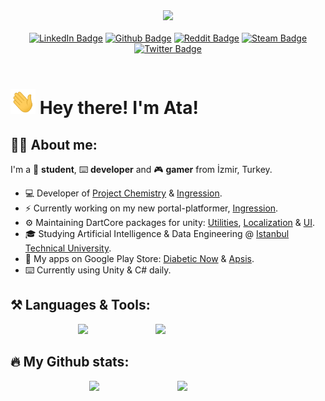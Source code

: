 <div id="header" align="center">
  <img src="https://anyforsoft.com/static/a2da834e20a93f2114281a1174296b58/17.gif" width="300"/>

  <br>
  <br>

  <div id="badges">
    <a href="https://www.linkedin.com/in/ata-trkgl/"><img src="https://img.shields.io/badge/LinkedIn-blue?style=for-the-badge&logo=linkedin&logoColor=white" alt="LinkedIn Badge"/></a>
    <a href="https://github.com/AtaTrkgl"><img src="https://img.shields.io/badge/Github-gray?style=for-the-badge&logo=Github&logoColor=white" alt="Github Badge"/></a>
    <a href="https://www.reddit.com/user/dartyet1"><img src="https://img.shields.io/badge/Reddit-orange?style=for-the-badge&logo=reddit&logoColor=white" alt="Reddit Badge"/></a>
    <a href="https://steamcommunity.com/id/dartyet1"><img src="https://img.shields.io/badge/Steam-gray?style=for-the-badge&logo=steam&logoColor=white" alt="Steam Badge"/></a>
    <a href="https://twitter.com/dartyet1"><img src="https://img.shields.io/badge/Twitter-blue?style=for-the-badge&logo=twitter&logoColor=white" alt="Twitter Badge"/></a>
  </div>
</div>

<br>

<h1><b>
<img src="https://raw.githubusercontent.com/ABSphreak/ABSphreak/master/gifs/Hi.gif"  width="40" height="40"> Hey there! I'm Ata!
</b></h1>

## 🧑‍💻 **About me:**

I'm a 📖 **student**, ⌨️ **developer** and 🎮 **gamer** from İzmir, Turkey.

-   💻 Developer of [Project Chemistry](https://store.steampowered.com/app/1270620) & [Ingression](https://store.steampowered.com/app/1966970).
-   ⚡ Currently working on my new portal-platformer, [Ingression](https://store.steampowered.com/app/1966970).
-   ⚙️ Maintaining DartCore packages for unity: [Utilities](https://openupm.com/packages/com.dartcore.utilities/), [Localization](https://openupm.com/packages/com.dartcore.localization/) & [UI](https://openupm.com/packages/com.dartcore.ui/).
-   🎓 Studying Artificial Intelligence & Data Engineering @ [Istanbul Technical University](https://www.itu.edu.tr/).
-   📱 My apps on Google Play Store: [Diabetic Now](https://play.google.com/store/apps/details?id=com.diabetic_now) & [Apsis](https://play.google.com/store/apps/details?id=com.ataturkoglu.apsis).
-   ⌨️ Currently using Unity & C# daily.

## ⚒️ **Languages & Tools:**

<div align="center">
  <img align="right" width="54%" src="https://github-readme-stats.vercel.app/api/top-langs/?username=AtaTrkgl&layout=compact&theme=github_dark" />
  <img width="37%" src="https://skillicons.dev/icons?i=unity,cs,py,flutter,dart,html,css,js,git&perline=4" />
</div>

## 🔥 **My Github stats:**

<div align="center">
  <img align="right" width="47%" src="http://github-readme-streak-stats.herokuapp.com?user=AtaTrkgl&theme=github-dark-blue" />
  <img width="47%" src="https://github-readme-stats.vercel.app/api?username=AtaTrkgl&show_icons=true&theme=github_dark" />
</div>
